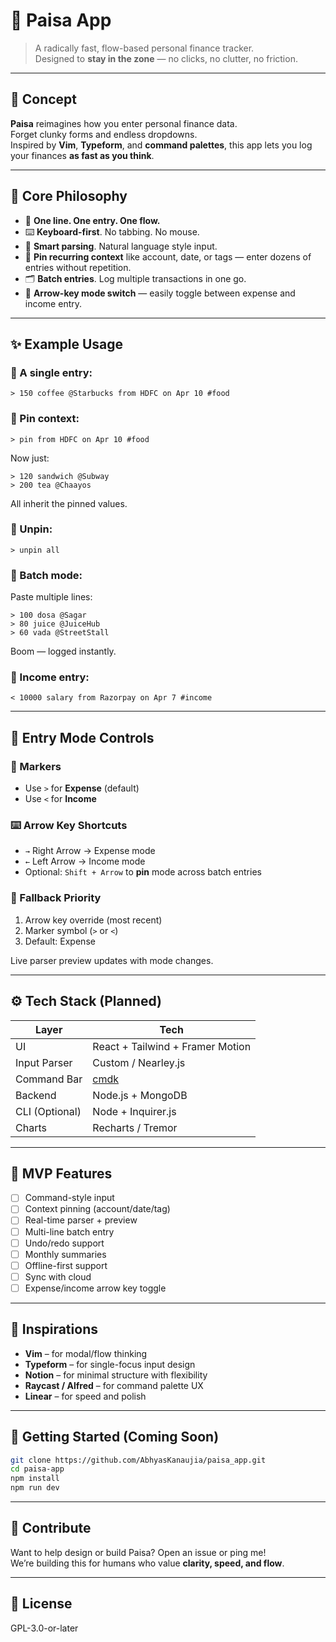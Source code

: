 # 💸 Paisa App

> A radically fast, flow-based personal finance tracker.  
> Designed to **stay in the zone** — no clicks, no clutter, no friction.

---

## 🧠 Concept

**Paisa** reimagines how you enter personal finance data.  
Forget clunky forms and endless dropdowns.  
Inspired by **Vim**, **Typeform**, and **command palettes**, this app lets you log your finances **as fast as you think**.

---

## 🎯 Core Philosophy

- 🧭 **One line. One entry. One flow.**
- ⌨️ **Keyboard-first**. No tabbing. No mouse.
- 🧠 **Smart parsing**. Natural language style input.
- 📌 **Pin recurring context** like account, date, or tags — enter dozens of entries without repetition.
- 🗂 **Batch entries**. Log multiple transactions in one go.
- 🏹 **Arrow-key mode switch** — easily toggle between expense and income entry.

---

## ✨ Example Usage

### 🔹 A single entry:
```
> 150 coffee @Starbucks from HDFC on Apr 10 #food
```

### 🔹 Pin context:
```
> pin from HDFC on Apr 10 #food
```
Now just:
```
> 120 sandwich @Subway
> 200 tea @Chaayos
```

All inherit the pinned values.

### 🔹 Unpin:
```
> unpin all
```

### 🔹 Batch mode:
Paste multiple lines:
```
> 100 dosa @Sagar
> 80 juice @JuiceHub
> 60 vada @StreetStall
```

Boom — logged instantly.

### 🔹 Income entry:
```
< 10000 salary from Razorpay on Apr 7 #income
```

---

## 🔁 Entry Mode Controls

### 🧭 Markers
- Use `>` for **Expense** (default)
- Use `<` for **Income**

### ⌨️ Arrow Key Shortcuts
- `→` Right Arrow → Expense mode
- `←` Left Arrow → Income mode
- Optional: `Shift + Arrow` to **pin** mode across batch entries

### 🧠 Fallback Priority
1. Arrow key override (most recent)
2. Marker symbol (`>` or `<`)
3. Default: Expense

Live parser preview updates with mode changes.

---

## ⚙️ Tech Stack (Planned)

| Layer | Tech |
|-------|------|
| UI | React + Tailwind + Framer Motion |
| Input Parser | Custom / Nearley.js |
| Command Bar | [cmdk](https://cmdk.paco.me/) |
| Backend | Node.js + MongoDB |
| CLI (Optional) | Node + Inquirer.js |
| Charts | Recharts / Tremor |

---

## 🚧 MVP Features

- [ ] Command-style input
- [ ] Context pinning (account/date/tag)
- [ ] Real-time parser + preview
- [ ] Multi-line batch entry
- [ ] Undo/redo support
- [ ] Monthly summaries
- [ ] Offline-first support
- [ ] Sync with cloud
- [ ] Expense/income arrow key toggle

---

## 🧪 Inspirations

- **Vim** – for modal/flow thinking
- **Typeform** – for single-focus input design
- **Notion** – for minimal structure with flexibility
- **Raycast / Alfred** – for command palette UX
- **Linear** – for speed and polish

---

## 🚀 Getting Started (Coming Soon)

```bash
git clone https://github.com/AbhyasKanaujia/paisa_app.git
cd paisa-app
npm install
npm run dev
```

---

## 🙌 Contribute

Want to help design or build Paisa? Open an issue or ping me!  
We’re building this for humans who value **clarity, speed, and flow**.

---

## 📜 License

GPL-3.0-or-later


